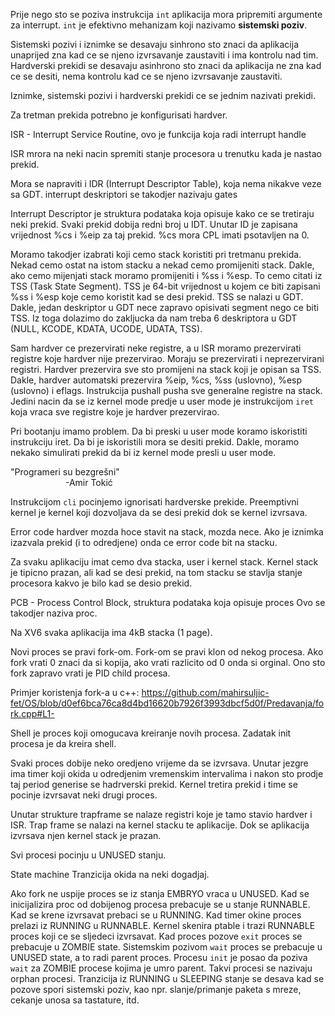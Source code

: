 Prije nego sto se poziva instrukcija `int` aplikacija mora pripremiti argumente za interrupt.
`int` je efektivno mehanizam koji nazivamo **sistemski poziv**.

Sistemski pozivi i iznimke se desavaju sinhrono sto znaci da aplikacija unaprijed zna kad ce se njeno izvrsavanje zaustaviti i ima kontrolu nad tim.
Hardverski prekidi se desavaju asinhrono sto znaci da aplikacija ne zna kad ce se desiti, nema kontrolu kad ce se njeno izvrsavanje zaustaviti.

Iznimke, sistemski pozivi i hardverski prekidi ce se jednim nazivati prekidi.

Za tretman prekida potrebno je konfigurisati hardver.

ISR - Interrupt Service Routine, ovo je funkcija koja radi interrupt handle

ISR mrora na neki nacin spremiti stanje procesora u trenutku kada je nastao prekid.

Mora se napraviti i IDR (Interrupt Descriptor Table), koja nema nikakve veze sa GDT.
interrupt deskriptori se takodjer nazivaju gates

Interrupt Descriptor je struktura podataka koja opisuje kako ce se tretiraju neki prekid.
Svaki prekid dobija redni broj u IDT.
Unutar ID je zapisana vrijednost %cs i %eip za taj prekid.
%cs mora CPL imati psotavljen na 0.

Moramo takodjer izabrati koji cemo stack koristiti pri tretmanu prekida.
Nekad cemo ostat na istom stacku a nekad cemo promijeniti stack.
Dakle, ako cemo mijenjati stack moramo promijeniti i %ss i %esp.
To cemo citati iz TSS (Task State Segment).
TSS je 64-bit vrijednost u kojem ce biti zapisani %ss i %esp koje cemo koristit kad se desi prekid.
TSS se nalazi u GDT.
Dakle, jedan deskriptor u GDT nece zapravo opisivati segment nego ce biti TSS.
Iz toga dolazimo do zakljucka da nam treba 6 deskriptora u GDT (NULL, KCODE, KDATA, UCODE, UDATA, TSS).

Sam hardver ce prezervirati neke registre, a u ISR moramo prezervirati registre koje hardver nije prezervirao.
Moraju se prezervirati i neprezervirani registri.
Hardver prezervira sve sto promijeni na stack koji je opisan sa TSS.
Dakle, hardver automatski prezervira %eip, %cs, %ss (uslovno), %esp (uslovno) i eflags.
Instrukcija pushall pusha sve generalne registre na stack.
Jedini nacin da se iz kernel mode predje u user mode je instrukcijom `iret` koja vraca sve registre koje je hardver prezervirao.

Pri bootanju imamo problem.
Da bi preski u user mode koramo iskoristiti instrukciju iret.
Da bi je iskoristili mora se desiti prekid.
Dakle, moramo nekako simulirati prekid da bi iz kernel mode presli u user mode.

"Programeri su bezgrešni"\
&emsp;&emsp;&emsp;&emsp;&emsp;&emsp;&nbsp;-Amir Tokić

Instrukcijom `cli` pocinjemo ignorisati hardverske prekide.
Preemptivni kernel je kernel koji dozvoljava da se desi prekid dok se kernel izvrsava.

Error code hardver mozda hoce stavit na stack, mozda nece.
Ako je iznimka izazvala prekid (i to odredjene) onda ce error code bit na stacku.

Za svaku aplikaciju imat cemo dva stacka, user i kernel stack.
Kernel stack je tipicno prazan, ali kad se desi prekid, na tom stacku se stavlja stanje procesora kakvo je bilo kad se desio prekid.

PCB - Process Control Block, struktura podataka koja opisuje proces
Ovo se takodjer naziva proc.

Na XV6 svaka aplikacija ima 4kB stacka (1 page).

Novi proces se pravi fork-om.
Fork-om se pravi klon od nekog procesa.
Ako fork vrati 0 znaci da si kopija, ako vrati razlicito od 0 onda si orginal.
Ono sto fork zapravo vrati je PID child procesa.

Primjer koristenja fork-a u c++:
https://github.com/mahirsuljic-fet/OS/blob/d0ef6bca76ca8d4bd16620b7926f3993dbcf5d0f/Predavanja/fork.cpp#L1-

Shell je proces koji omogucava kreiranje novih procesa.
Zadatak init procesa je da kreira shell.

Svaki proces dobije neko oredjeno vrijeme da se izvrsava.
Unutar jezgre ima timer koji okida u odredjenim vremenskim intervalima i nakon sto prodje taj period generise se hadrverski prekid.
Kernel tretira prekid i time se pocinje izvrsavat neki drugi proces.

Unutar strukture trapframe se nalaze registri koje je tamo stavio hardver i ISR.
Trap frame se nalazi na kernel stacku te aplikacije.
Dok se aplikacija izvrsava njen kernel stack je prazan.

Svi procesi pocinju u UNUSED stanju.

State machine
Tranzicija okida na neki dogadjaj.

Ako fork ne uspije proces se iz stanja EMBRYO vraca u UNUSED.
Kad se inicijalizira proc od dobijenog procesa prebacuje se u stanje RUNNABLE.
Kad se krene izvrsavat prebaci se u RUNNING.
Kad timer okine proces prelazi iz RUNNING u RUNNABLE.
Kernel skenira ptable i trazi RUNNABLE proces koji ce se sljedeci izvrsavat.
Kad proces pozove `exit` proces se prebacuje u ZOMBIE state.
Sistemskim pozivom `wait` proces se prebacuje u UNUSED state, a to radi parent proces.
Procesu `init` je posao da poziva `wait` za ZOMBIE procese kojima je umro parent.
Takvi procesi se nazivaju orphan procesi.
Tranzicija iz RUNNING u SLEEPING stanje se desava kad se pozove spori sistemski poziv, kao npr. slanje/primanje paketa s mreze, cekanje unosa sa tastature, itd.
